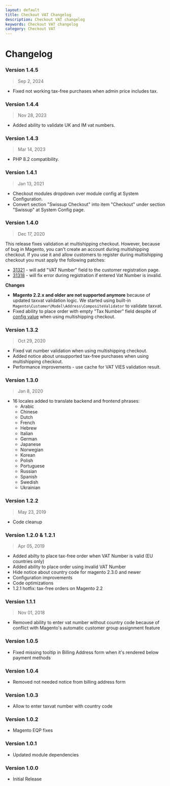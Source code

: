 ```yaml
---
layout: default
title: Checkout VAT Changelog
description: Checkout VAT changelog
keywords: Checkout VAT changelog
category: Checkout VAT
---
```


# Changelog

### Version 1.4.5

> Sep 2, 2024

 -  Fixed not working tax-free purchases when admin price includes tax.

### Version 1.4.4

> Nov 28, 2023

 -  Added ability to validate UK and IM vat numbers.

### Version 1.4.3

> Mar 14, 2023

 -  PHP 8.2 compatibility.

### Version 1.4.1

> Jan 13, 2021

  - Checkout modules dropdown over module config at System Configuration.
  - Convert section "Swissup Checkout" into item "Checkout" under section "Swissup" at System Config page.

### Version 1.4.0

> Dec 17, 2020

This release fixes validation at multishipping checkout. However, because of bug in
Magento, you can't create an account during multishipping checkout. If you use it and
allow customers to register during multishipping checkout you must apply the following patches:

 - [31321](https://github.com/magento/magento2/pull/31321) - will add "VAT Number"
field to the customer registration page.
 - [31318](https://github.com/magento/magento2/pull/31318) - will fix error during
registration if entered Vat Number is invalid.

**Changes**

 -  **Magento 2.2.x and older are not supported anymore** because of updated
    taxvat validation logic. We started using built-in
    `Magento\Customer\Model\Address\CompositeValidator` to validate taxvat.
 -  Fixed ability to place order with empty "Tax Number" field despite of
    [config value](/m2/extensions/taxvat/configuration/#general-section)
    when using multishipping checkout.

### Version 1.3.2

> Oct 29, 2020

 -  Fixed vat number validation when using multishipping checkout.
 -  Added notice about unsupported tax-free purchases when using multishipping checkout.
 -  Performance improvements - use cache for VAT VIES validation result.

### Version 1.3.0

> Jan 8, 2020

 -  16 locales added to translate backend and frontend phrases:
    - Arabic
    - Chinese
    - Dutch
    - French
    - Hebrew
    - Italian
    - German
    - Japanese
    - Norwegian
    - Korean
    - Polish
    - Portuguese
    - Russian
    - Spanish
    - Swedish
    - Ukrainian

### Version 1.2.2

> May 23, 2019

 -  Code cleanup

### Version 1.2.0 &amp; 1.2.1

> Apr 05, 2019

 -  Added abilty to place tax-free order when VAT Number is valid (EU countries only)
 -  Added ability to place order using invalid VAT Number
 -  Hide notice about country code for magento 2.3.0 and newer
 -  Configuration improvements
 -  Code optimizations
 -  1.2.1 hotfix: tax-free orders on Magento 2.2

### Version 1.1.1

> Nov 01, 2018

 -  Removed ability to enter vat number without country code because of
    conflict with Magento's automatic customer group assignment feature

### Version 1.0.5

 -  Fixed missing tooltip in Billing Address form when it's
    rendered below payment methods

### Version 1.0.4

 -  Removed not needed notice from billing address form

### Version 1.0.3

 -  Allow to enter taxvat number with country code

### Version 1.0.2

 -  Magento EQP fixes

### Version 1.0.1

 -  Updated module dependencies

### Version 1.0.0

 -  Initial Release
